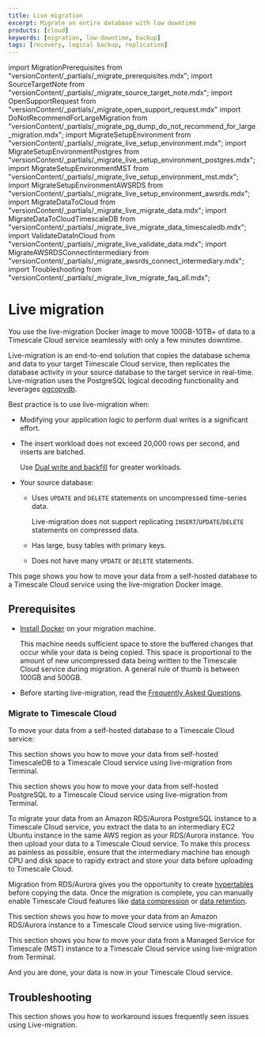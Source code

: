 ```yaml
---
title: Live migration
excerpt: Migrate an entire database with low downtime
products: [cloud]
keywords: [migration, low-downtime, backup]
tags: [recovery, logical backup, replication]
---
```

import MigrationPrerequisites from "versionContent/_partials/_migrate_prerequisites.mdx";
import SourceTargetNote from "versionContent/_partials/_migrate_source_target_note.mdx";
import OpenSupportRequest from "versionContent/_partials/_migrate_open_support_request.mdx"
import DoNotRecommendForLargeMigration from "versionContent/_partials/_migrate_pg_dump_do_not_recommend_for_large_migration.mdx";
import MigrateSetupEnvironment from "versionContent/_partials/_migrate_live_setup_environment.mdx";
import MigrateSetupEnvironmentPostgres from "versionContent/_partials/_migrate_live_setup_environment_postgres.mdx";
import MigrateSetupEnvironmentMST from "versionContent/_partials/_migrate_live_setup_environment_mst.mdx";
import MigrateSetupEnvironmentAWSRDS from "versionContent/_partials/_migrate_live_setup_environment_awsrds.mdx";
import MigrateDataToCloud from "versionContent/_partials/_migrate_live_migrate_data.mdx";
import MigrateDataToCloudTimescaleDB from "versionContent/_partials/_migrate_live_migrate_data_timescaledb.mdx";
import ValidateDataInCloud from "versionContent/_partials/_migrate_live_validate_data.mdx";
import MigrateAWSRDSConnectIntermediary from "versionContent/_partials/_migrate_awsrds_connect_intermediary.mdx";
import Troubleshooting from "versionContent/_partials/_migrate_live_migrate_faq_all.mdx";

# Live migration

You use the live-migration Docker image to move 100GB-10TB+ of data to a Timescale Cloud service 
seamlessly with only a few minutes downtime. 

Live-migration is an end-to-end solution that copies the database schema and data to 
your target Timescale Cloud service, then replicates the database activity in your source database 
to the target service in real-time. Live-migration uses the PostgreSQL logical decoding 
functionality and leverages [pgcopydb]. 

Best practice is to use live-migration when:
- Modifying your application logic to perform dual writes is a significant effort. 
- The insert workload does not exceed 20,000 rows per second, and inserts are batched.

  Use [Dual write and backfill][dual-write-and-backfill] for greater workloads.
- Your source database:
  - Uses `UPDATE` and `DELETE` statements on uncompressed time-series data.

    Live-migration does not support replicating `INSERT`/`UPDATE`/`DELETE` statements on compressed data.
  - Has large, busy tables with primary keys.
  - Does not have many `UPDATE` or `DELETE` statements.

<DoNotRecommendForLargeMigration />

This page shows you how to move your data from a self-hosted database to a Timescale Cloud service using
the live-migration Docker image.  

## Prerequisites

<MigrationPrerequisites />

- [Install Docker][install-docker] on your migration machine.

  This machine needs sufficient space to store the buffered changes that occur while your data is 
  being copied. This space is proportional to the amount of new uncompressed data being written to 
  the Timescale Cloud service during migration. A general rule of thumb is between 100GB and 500GB.

- Before starting live-migration, read the [Frequently Asked Questions][FAQ].

### Migrate to Timescale Cloud

To move your data from a self-hosted database to a Timescale Cloud service:

<Tabs label="Live migration">

<Tab title="From TimescaleDB">

This section shows you how to move your data from self-hosted TimescaleDB to a Timescale Cloud service 
using live-migration from Terminal.

<MigrateSetupEnvironment />

<MigrateDataToCloudTimescaleDB />

<ValidateDataInCloud />

</Tab>
<Tab title="From PostgreSQL">

This section shows you how to move your data from self-hosted PostgreSQL to a Timescale Cloud service using 
live-migration from Terminal.

<MigrateSetupEnvironmentPostgres />

<MigrateDataToCloud />

<ValidateDataInCloud />

</Tab>
<Tab title="From AWS RDS/Aurora">

To migrate your data from an Amazon RDS/Aurora PostgreSQL instance to a Timescale Cloud service, you extract the data to an intermediary
EC2 Ubuntu instance in the same AWS region as your RDS/Aurora instance. You then upload your data to a Timescale Cloud service.
To make this process as painless as possible, ensure that the intermediary machine has enough CPU and disk space to
rapidy extract and store your data before uploading to Timescale Cloud.

Migration from RDS/Aurora gives you the opportunity to create [hypertables][about-hypertables] before copying the data. Once the migration is complete, you can manually enable Timescale Cloud features like [data compression][data-compression] or [data retention][data-retention].

This section shows you how to move your data from an Amazon RDS/Aurora instance to a Timescale Cloud service
using live-migration.


<MigrateAWSRDSConnectIntermediary />

<MigrateSetupEnvironmentAWSRDS />

<MigrateDataToCloud />

<ValidateDataInCloud />

</Tab>

<Tab title="From MST">

This section shows you how to move your data from a Managed Service for Timescale (MST) instance to a 
Timescale Cloud service using live-migration from Terminal. 

<MigrateSetupEnvironmentMST />

<MigrateDataToCloudTimescaleDB />

<ValidateDataInCloud />

</Tab>
</Tabs>

And you are done, your data is now in your Timescale Cloud service. 

## Troubleshooting

This section shows you how to workaround issues frequently seen issues using Live-migration.

<Troubleshooting />

[about-hypertables]: /use-timescale/:currentVersion:/hypertables/
[data-compression]: /use-timescale/:currentVersion:/compression/
[data-retention]: /use-timescale/:currentVersion:/data-retention/
[from-postgres]: /migrate/:currentVersion:/live-migration/live-migration-from-postgres/
[from-timescaledb]: /migrate/:currentVersion:/live-migration/live-migration-from-timescaledb/
[pg-dump-and-restore]: /migrate/:currentVersion:/pg-dump-and-restore/
[dual-write-and-backfill]: /migrate/:currentVersion:/dual-write-and-backfill/
[live-migration-playbook]: /migrate/:currentVersion:/playbooks/rds-timescale-live-migration/
[FAQ]: /migrate/:currentVersion:/troubleshooting
[pgcopydb]: https://github.com/dimitri/pgcopydb
[install-docker]: https://docs.docker.com/engine/install/
